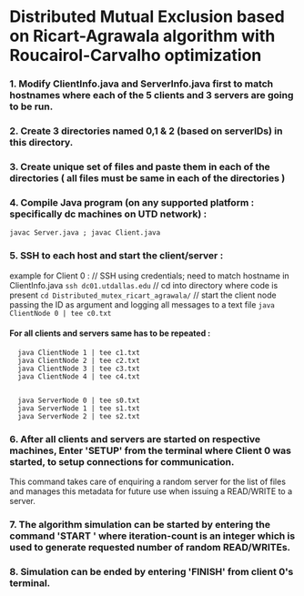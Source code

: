 # Distributed Mutual Exclusion based on Ricart-Agrawala algorithm with Roucairol-Carvalho optimization

### 1. Modify ClientInfo.java and ServerInfo.java first to match hostnames where each of the 5 clients and 3 servers are going to be run.
### 2. Create 3 directories named 0,1 & 2 (based on serverIDs) in this directory.
### 3. Create unique set of files and paste them in each of the directories ( all files must be same in each of the directories )

### 4. Compile Java program (on any supported platform : specifically dc machines on UTD network) :
  `javac Server.java ; javac Client.java`

### 5. SSH to each host and start the client/server :

  example for Client 0 : 
  // SSH using credentials; need to match hostname in ClientInfo.java
  `ssh dc01.utdallas.edu`
  // cd into directory where code is present
  `cd Distributed_mutex_ricart_agrawala/`
  // start the client node passing the ID as argument and logging all messages to a text file 
  `java ClientNode 0 | tee c0.txt`

####  For all clients and servers same has to be repeated :
```
  java ClientNode 1 | tee c1.txt
  java ClientNode 2 | tee c2.txt
  java ClientNode 3 | tee c3.txt
  java ClientNode 4 | tee c4.txt


  java ServerNode 0 | tee s0.txt
  java ServerNode 1 | tee s1.txt
  java ServerNode 2 | tee s2.txt
```

### 6. After all clients and servers are started on respective machines, Enter 'SETUP' from the terminal where Client 0 was started, to setup connections for communication.
   This command takes care of enquiring a random server for the list of files and manages this metadata for future use when issuing a READ/WRITE to a server.

### 7. The algorithm simulation can be started by entering the command 'START <iteration-count>' where iteration-count is an integer which is used to generate requested number of random READ/WRITEs.
### 8. Simulation can be ended by entering 'FINISH' from client 0's terminal.
